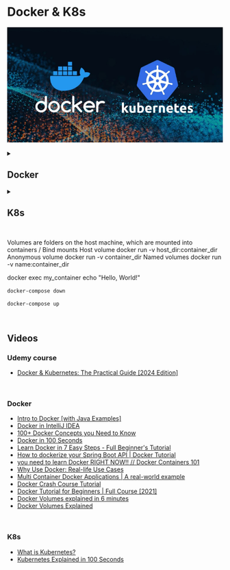 # Docker & K8s 

![docker-and-k8s-logo](docker-and-k8s.jpeg)

<details>
<summary><h2>Docker</h2></summary>

Build the Docker image from a Dockerfile:
```
docker build -t [IMAGE_NAME]:[VERSION] .

docker build -t hello-docker:1.0 .
```
`-t` - Flag used to tag the image with a name and optionally a version or tag. Name - `hello-docker`, tag - `1.0` <br>
`.` - Specifies the build context. The build context is the set of files located in the specified directory, which Docker will
use for the build process. The `.` refers to the current directory, meaning Docker will look for a Dockerfile in the current
directory and use the files in the current directory as the context for building the image. <br>

| `docker run`                                                                                                                                                                                                            | `docker start`                                    | `docker stop`                |
|-------------------------------------------------------------------------------------------------------------------------------------------------------------------------------------------------------------------------|---------------------------------------------------|------------------------------|
| Creates and starts a new container from an image                                                                                                                                                                        | Starts an existing stopped container              | Stop the Docker container    |
| `docker run --name [CONTAINER_NAME] [IMAGE_NAME]:[VERSION]`                                                                                                                                                             | `docker start [CONTAINER_ID]`                     | `docker stop [CONTAINER_ID]` |
| `--name` - Assign a custom name to the container being created                                                                                                                                                          |                                                   |                              |
| `docker run --name MyDockerApp hello-docker:1.0`                                                                                                                                                                        |                                                   |                              |
| `docker run -d --rm --name MyDockerApp hello-docker:1.0`                                                                                                                                                                |                                                   |                              |
| `-d` - Detached mode. This allows you to continue using the terminal for other commands while the container runs in the background.                                                                                     | Starts the container in detached mode by default. |                              |
| `docker attach [CONTAINER_NAME]` - Connect your terminal to a running Docker container's standard input, output, and error streams.                                                                                     |                                                   |                              |
| `-rm` - Automatically remove the container when it exits.                                                                                                                                                               |                                                   |                              |
| `docker run -d -p 8080:80 --name MyDockerApp hello-docker:1.0`                                                                                                                                                          |                                                   |                              |
| `-p 8080:80` - Publish a container's port(s) to the host. Allows you to make services running inside the container accessible from the host machine or network. Maps port 8080 on the host to port 80 in the container. |                                                   |                              |

| Check all RUNNING Docker containers  | Check all Docker containers  | Check Docker images |
|--------------------------------------|------------------------------|---------------------|
| `docker ps`                          | `docker ps -a`               | `docker images`     |

| Description                             | Command                              |                         | Addition                                                   |
|-----------------------------------------|--------------------------------------|-------------------------|------------------------------------------------------------|
| Delete container                        | `docker container rm [CONTAINER_ID]` |                         |                                                            |
| Delete image                            | `docker image rm [IMAGE_ID]`         | `docker rmi [IMAGE_ID]` | Before deleting an image delete the container that uses it |
| Remove all unused images and containers | `docker system prune -a`             |                         |                                                            |
| Remove volume                           | `docker volume rm`                   | `docker volume prune`   |                                                            |         



</details>


<details>
<summary><h2>K8s</h2></summary>

</details>

<br>

Volumes are folders on the host machine, which are mounted into containers / Bind mounts
Host volume
docker run -v host_dir:container_dir
Anonymous volume
docker run -v container_dir
Named volumes
docker run -v name:container_dir



docker exec my_container echo "Hello, World!"


```
docker-compose down
```
```
docker-compose up
```
<br>

## Videos

### Udemy course
- [Docker & Kubernetes: The Practical Guide [2024 Edition]](https://www.udemy.com/course/docker-kubernetes-the-practical-guide/?couponCode=LETSLEARNNOWPP)
<br>

### Docker
- [Intro to Docker [with Java Examples]](https://www.youtube.com/watch?v=FzwIs2jMESM)
- [Docker in IntelliJ IDEA](https://www.youtube.com/watch?v=FzwIs2jMESM)
- [100+ Docker Concepts you Need to Know](https://www.youtube.com/watch?v=rIrNIzy6U_g)
- [Docker in 100 Seconds](https://www.youtube.com/watch?v=Gjnup-PuquQ)
- [Learn Docker in 7 Easy Steps - Full Beginner's Tutorial](https://www.youtube.com/watch?v=gAkwW2tuIqE)
- [How to dockerize your Spring Boot API | Docker Tutorial](https://www.youtube.com/watch?v=3SNKdr3f9Io)
- [you need to learn Docker RIGHT NOW!! // Docker Containers 101](https://www.youtube.com/watch?v=eGz9DS-aIeY)
- [Why Use Docker: Real-life Use Cases](https://www.youtube.com/watch?v=rcYswUg0J5k)
- [Multi Container Docker Applications | A real-world example](https://www.youtube.com/watch?v=bX_tFv0YCqg)
- [Docker Crash Course Tutorial](https://www.youtube.com/playlist?list=PL4cUxeGkcC9hxjeEtdHFNYMtCpjNBm3h7)
- [Docker Tutorial for Beginners | Full Course [2021]](https://www.youtube.com/watch?v=p28piYY_wv8&t=3763s)
- [Docker Volumes explained in 6 minutes](https://www.youtube.com/watch?v=p2PH_YPCsis)
- [Docker Volumes Explained](https://www.youtube.com/watch?v=n4LRpnqsXIo)
<br>

### K8s
- [What is Kubernetes?](https://www.youtube.com/watch?v=IMOZCDhH7do&list=PLN_xGGp_EzELV3J2Bp-kNkmI2Vor338NI&index=9)
- [Kubernetes Explained in 100 Seconds](https://www.youtube.com/watch?v=PziYflu8cB8)
